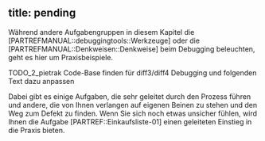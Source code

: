 title: pending
---
Während andere Aufgabengruppen in diesem Kapitel die [PARTREFMANUAL::debuggingtools::Werkzeuge] 
oder die [PARTREFMANUAL::Denkweisen::Denkweise] beim Debugging beleuchten, geht es hier um 
Praxisbeispiele.

TODO_2_pietrak Code-Base finden für diff3/diff4 Debugging und folgenden Text dazu anpassen

Dabei gibt es einige Aufgaben, die sehr geleitet durch den Prozess führen und andere, die von 
Ihnen verlangen auf eigenen Beinen zu stehen und den Weg zum Defekt zu finden.
Wenn Sie sich noch etwas unsicher fühlen, wird Ihnen die Aufgabe [PARTREF::Einkaufsliste-01] 
einen geleiteten Einstieg in die Praxis bieten.